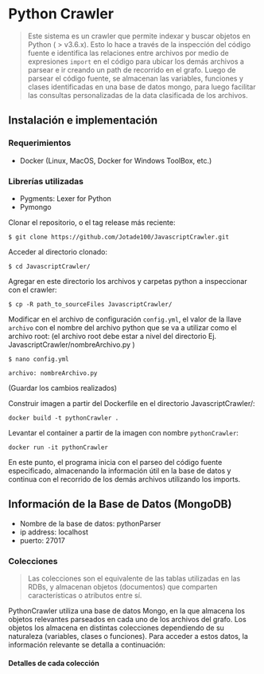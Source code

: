 # Python Crawler
> Este sistema es un crawler que permite indexar y buscar objetos en Python ( > v3.6.x). Esto lo hace a través de la inspección del código fuente e identifica las relaciones entre archivos por medio de expresiones  ```import``` en el código para ubicar los demás archivos a parsear e ir creando un path de recorrido en el grafo. Luego de parsear el código fuente, se almacenan las variables, funciones y clases identificadas en una base de datos mongo, para luego facilitar las consultas personalizadas de la data clasificada de los archivos. 

## Instalación e implementación
### Requerimientos
* Docker (Linux, MacOS, Docker for Windows ToolBox, etc.)

### Librerías utilizadas
* Pygments: Lexer for Python
* Pymongo

Clonar el repositorio, o el tag release más reciente:

`$ git clone https://github.com/Jotade100/JavascriptCrawler.git`

Acceder al directorio clonado:

`$ cd JavascriptCrawler/`

Agregar en este directorio los archivos y carpetas python a inspeccionar con el crawler:

`$ cp -R path_to_sourceFiles JavascriptCrawler/`

Modificar en el archivo de configuración `config.yml`, el valor de la llave `archivo` con el nombre del archivo python que se va a utilizar como el archivo root: (el archivo root debe estar a nivel del directorio Ej. JavascriptCrawler/nombreArchivo.py )

`$ nano config.yml`

`archivo: nombreArchivo.py`  

(Guardar los cambios realizados)

Construir imagen a partir del Dockerfile en el directorio JavascriptCrawler/:

`docker build -t pythonCrawler . `

Levantar el container a partir de la imagen con nombre `pythonCrawler`:

`docker run -it pythonCrawler`

En este punto, el programa inicia con el parseo del código fuente especificado, almacenando la información útil en la base de datos y continua con el recorrido de los demás archivos utilizando los imports.

## Información de la Base de Datos (MongoDB)

* Nombre de la base de datos: pythonParser
* ip address: localhost
* puerto: 27017

### Colecciones
> Las colecciones son el equivalente de las tablas utilizadas en las RDBs, y almacenan objetos (documentos) que comparten características o atributos entre sí.

PythonCrawler utiliza una base de datos Mongo, en la que almacena los objetos relevantes parseados en cada uno de los archivos del grafo. Los objetos los almacena en distintas colecciones dependiendo de su naturaleza (variables, clases o funciones). Para acceder a estos datos, la información relevante se detalla a continuación:

#### Detalles de cada colección